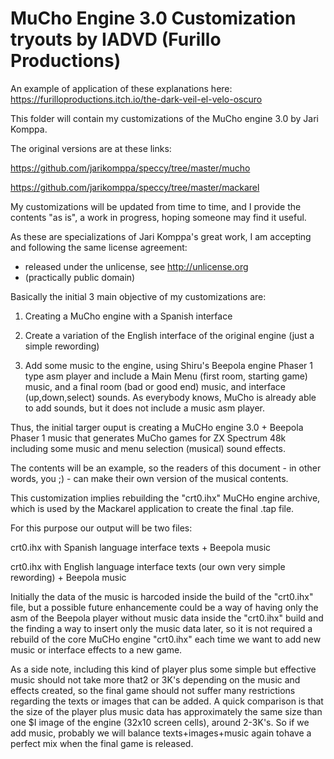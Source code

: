 # MuCho Engine 3.0 Customization tryouts by IADVD (Furillo Productions)

An example of application of these explanations here: https://furilloproductions.itch.io/the-dark-veil-el-velo-oscuro

This folder will contain my customizations of the MuCho engine 3.0 by Jari Komppa. 

The original versions are at these links:

https://github.com/jarikomppa/speccy/tree/master/mucho

https://github.com/jarikomppa/speccy/tree/master/mackarel

My customizations will be updated from time to time, and I provide the contents "as is", a work in progress, hoping someone may find it useful.

As these are specializations of Jari Komppa's great work, I am accepting and following the same license agreement:

 * released under the unlicense, see http://unlicense.org
 * (practically public domain)

Basically the initial 3 main objective of my customizations are:

1. Creating a MuCho engine with a Spanish interface
  
2. Create a variation of the English interface of the original engine (just a simple rewording)

3. Add some music to the engine, using Shiru's Beepola engine Phaser 1 type asm player and include a Main Menu (first room, starting game) music, and a final room (bad or good end) music, and interface (up,down,select) sounds. As everybody knows, MuCho is already able to add sounds, but it does not include a music asm player. 

Thus, the initial targer ouput is creating a MuCHo engine 3.0 + Beepola Phaser 1 music that generates MuCho games for ZX Spectrum 48k including some music and menu selection (musical) sound effects. 

The contents will be an example, so the readers of this document - in other words, you ;) - can make their own version of the musical contents. 

This customization implies rebuilding the "crt0.ihx" MuCHo engine archive, which is used by the Mackarel application to create the final .tap file.

For this purpose our output will be two files:

crt0.ihx with Spanish language interface texts + Beepola music

crt0.ihx with English language interface texts (our own very simple rewording) + Beepola music

Initially the data of the music is harcoded inside the build of the "crt0.ihx" file, but a possible future enhancemente could be a way of having only the asm of the Beepola player without music data inside the "crt0.ihx"  build and the finding a way to insert only the music data later, so it is not required a rebuild of the core MuCHo engine "crt0.ihx" each time we want to add new music or interface effects to a new game.

As a side note, including this kind of player plus some simple but effective music should not take more that2 or 3K's depending on the music and effects created, so the final game should not suffer many restrictions regarding the texts or images that can be added. A quick comparison is that the size of the player plus music data has approximately the same size than one $I image of the engine (32x10 screen cells), around 2-3K's. So if we add music, probably we will balance texts+images+music again tohave a perfect mix when the final game is released. 

